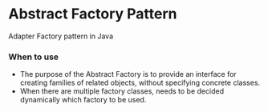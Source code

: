 # Abstract Factory Pattern
Adapter Factory pattern in Java


### When to use
 - The purpose of the Abstract Factory is to provide an interface for creating families of related objects, without specifying concrete classes.
 - When there are multiple factory classes, needs to be decided dynamically which factory to be used.
 